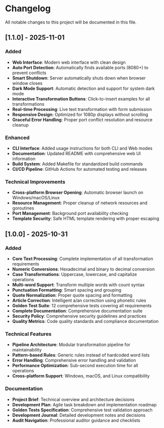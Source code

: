 # Changelog

All notable changes to this project will be documented in this file.

## [1.1.0] - 2025-11-01

### Added
- **Web Interface**: Modern web interface with clean design
- **Auto Port Detection**: Automatically finds available ports (8080+) to prevent conflicts
- **Smart Shutdown**: Server automatically shuts down when browser window closes
- **Dark Mode Support**: Automatic detection and support for system dark mode
- **Interactive Transformation Buttons**: Click-to-insert examples for all transformations
- **Real-time Processing**: Live text transformation with form submission
- **Responsive Design**: Optimized for 1080p displays without scrolling
- **Graceful Error Handling**: Proper port conflict resolution and resource cleanup

### Enhanced
- **CLI Interface**: Added usage instructions for both CLI and Web modes
- **Documentation**: Updated README with comprehensive web UI information
- **Build System**: Added Makefile for standardized build commands
- **CI/CD Pipeline**: GitHub Actions for automated testing and releases

### Technical Improvements
- **Cross-platform Browser Opening**: Automatic browser launch on Windows/macOS/Linux
- **Resource Management**: Proper cleanup of network resources and goroutines
- **Port Management**: Background port availability checking
- **Template Security**: Safe HTML template rendering with proper escaping

## [1.0.0] - 2025-10-31

### Added
- **Core Text Processing**: Complete implementation of all transformation requirements
- **Numeric Conversions**: Hexadecimal and binary to decimal conversion
- **Case Transformations**: Uppercase, lowercase, and capitalize operations
- **Multi-word Support**: Transform multiple words with count syntax
- **Punctuation Formatting**: Smart spacing and grouping
- **Quote Normalization**: Proper quote spacing and formatting
- **Article Correction**: Intelligent a/an correction using phonetic rules
- **Golden Test Suite**: 12 comprehensive tests covering all requirements
- **Complete Documentation**: Comprehensive documentation suite
- **Security Policy**: Comprehensive security guidelines and practices
- **Quality Metrics**: Code quality standards and compliance documentation

### Technical Features
- **Pipeline Architecture**: Modular transformation pipeline for maintainability
- **Pattern-based Rules**: Generic rules instead of hardcoded word lists
- **Error Handling**: Comprehensive error handling and validation
- **Performance Optimization**: Sub-second execution time for all operations
- **Cross-platform Support**: Windows, macOS, and Linux compatibility

### Documentation
- **Project Brief**: Technical overview and architecture decisions
- **Development Plan**: Agile task breakdown and implementation roadmap
- **Golden Tests Specification**: Comprehensive test validation approach
- **Development Journal**: Detailed development notes and decisions
- **Audit Navigation**: Professional auditor guidance and checklists